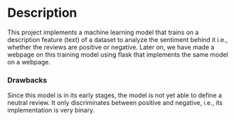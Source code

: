 # Description

This project implements a machine learning model that trains on a description feature (text) of a dataset to analyze the sentiment behind it i.e., whether the reviews are positive or negative. Later on, we have made a webpage on this training model using flask that implements the same model on a webpage.

### Drawbacks
Since this model is in its early stages, the model is not yet able to define a neutral review. It only discriminates between positive and negative, i.e., its implementation is very binary.